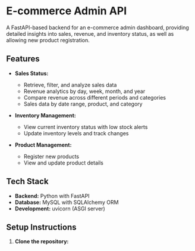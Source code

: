 # E-commerce Admin API

A FastAPI-based backend for an e-commerce admin dashboard, providing detailed insights into sales, revenue, and inventory status, as well as allowing new product registration.

## Features

- **Sales Status:**
  - Retrieve, filter, and analyze sales data
  - Revenue analytics by day, week, month, and year
  - Compare revenue across different periods and categories
  - Sales data by date range, product, and category

- **Inventory Management:**
  - View current inventory status with low stock alerts
  - Update inventory levels and track changes

- **Product Management:**
  - Register new products
  - View and update product details

## Tech Stack

- **Backend:** Python with FastAPI
- **Database:** MySQL with SQLAlchemy ORM
- **Development:** uvicorn (ASGI server)

## Setup Instructions

1. **Clone the repository:**